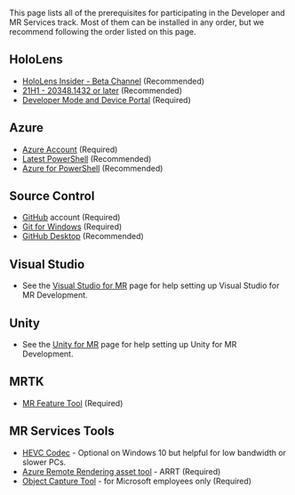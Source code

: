 This page lists all of the prerequisites for participating in the Developer and MR Services track. Most of them can be installed in any order, but we recommend following the order listed on this page.

## HoloLens

- [HoloLens Insider - Beta Channel](https://docs.microsoft.com/en-us/hololens/hololens-insider#start-receiving-insider-builds) (Recommended)
- [21H1 - 20348.1432 or later](https://docs.microsoft.com/en-us/hololens/hololens-release-notes#windows-holographic-version-21h2) (Recommended)
- [Developer Mode and Device Portal](https://docs.microsoft.com/en-us/windows/mixed-reality/develop/platform-capabilities-and-apis/using-the-windows-device-portal) (Required)


## Azure

- [Azure Account](https://portal.azure.com) (Required)
- [Latest PowerShell](https://docs.microsoft.com/en-us/powershell/scripting/install/installing-powershell-on-windows) (Recommended)
- [Azure for PowerShell](https://docs.microsoft.com/en-us/powershell/azure/) (Recommended)


## Source Control

- [GitHub](https://github.com) account (Required)
- [Git for Windows](https://gitforwindows.org) (Required)
- [GitHub Desktop](https://desktop.github.com) (Recommended)


## Visual Studio

- See the [Visual Studio for MR](VSForMR) page for help setting up Visual Studio for MR Development.


## Unity

- See the [Unity for MR](UnityForMR) page for help setting up Unity for MR Development.


## MRTK

- [MR Feature Tool](https://docs.microsoft.com/en-us/windows/mixed-reality/develop/unity/welcome-to-mr-feature-tool) (Required)


## MR Services Tools

- [HEVC Codec](https://www.microsoft.com/en-us/p/hevc-video-extensions/9nmzlz57r3t7) - Optional on Windows 10 but helpful for low bandwidth or slower PCs.
- [Azure Remote Rendering asset tool](https://github.com/Azure/azure-remote-rendering-asset-tool) - ARRT (Required)
- [Object Capture Tool](https://microsoft.sharepoint.com/:f:/t/MRTechLift/EtKMVegPax1JocUmVAvPrDUBHNv5qTOjqJO3kX8x9rozRQ?e=xGiuQl) - for Microsoft employees only (Required)